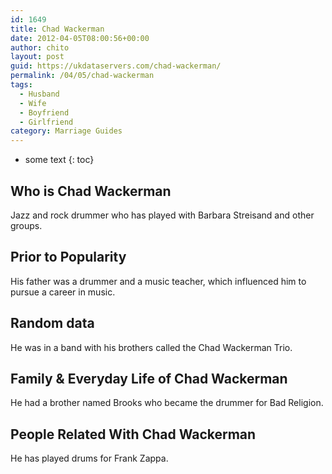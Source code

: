 ```yaml
---
id: 1649
title: Chad Wackerman
date: 2012-04-05T08:00:56+00:00
author: chito
layout: post
guid: https://ukdataservers.com/chad-wackerman/
permalink: /04/05/chad-wackerman
tags:
  - Husband
  - Wife
  - Boyfriend
  - Girlfriend
category: Marriage Guides
---
```


* some text
{: toc}


## Who is  Chad Wackerman
                  
                  
                  
Jazz and rock drummer who has played with Barbara Streisand and other groups.
                  
                
                
                
## Prior to Popularity 
                  
                  
                  
His father was a drummer and a music teacher, which influenced him to pursue a career in music.
                  
                
                
                
## Random data 
                  
                  
                  
He was in a band with his brothers called the Chad Wackerman Trio.
                  
                
                
                
## Family & Everyday Life of Chad Wackerman
                  
                  
                  
He had a brother named Brooks who became the drummer for Bad Religion.
                  
                
                
                
## People Related With  Chad Wackerman
                  
                  
                  
He has played drums for Frank Zappa.
                  
                
              
            
          
          
          
    
    
  
